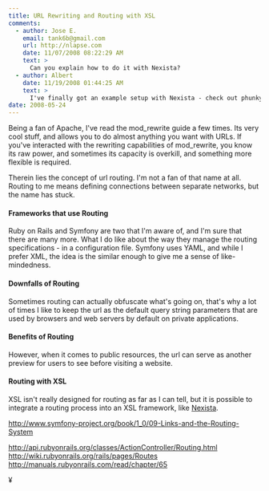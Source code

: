 ```yaml
---
title: URL Rewriting and Routing with XSL
comments:
  - author: Jose E.
    email: tank6b@gmail.com
    url: http://nlapse.com
    date: 11/07/2008 08:22:29 AM
    text: >
      Can you explain how to do it with Nexista?
  - author: Albert
    date: 11/19/2008 01:44:25 AM
    text: >
      I've finally got an example setup with Nexista - check out phunkybb.
date: 2008-05-24
---
```

Being a fan of Apache, I've read the mod_rewrite guide a few times. Its very cool stuff, and allows you to do almost anything you want with URLs. If you've interacted with the rewriting capabilities of mod_rewrite, you know its raw power, and sometimes its capacity is overkill, and something more flexible is required.

Therein lies the concept of url routing. I'm not a fan of that name at all. Routing to me means defining connections between separate networks, but the name has stuck.

<h4><b>Frameworks that use Routing</b></h4>
Ruby on Rails and Symfony are two that I'm aware of, and I'm sure that there are many more. What I do like about the way they manage the routing specifications - in a configuration file. Symfony uses YAML, and while I prefer XML, the idea is the similar enough to give me a sense of like-mindedness.

<h4><b>Downfalls of Routing</b></h4>
Sometimes routing can actually obfuscate what's going on, that's why a lot of times I like to keep the url as the default query string parameters that are used by browsers and web servers by default on private applications.

<h4><b>Benefits of Routing</b></h4>
However, when it comes to public resources, the url can serve as another preview for users to see before visiting a website.

<h4><b>Routing with XSL</b></h4>
XSL isn't really designed for routing as far as I can tell, but it is possible to integrate a routing process into an XSL framework, like <a href="http://www.nexista.org/blog/">Nexista</a>.

http://www.symfony-project.org/book/1_0/09-Links-and-the-Routing-System

http://api.rubyonrails.org/classes/ActionController/Routing.html
http://wiki.rubyonrails.org/rails/pages/Routes
http://manuals.rubyonrails.com/read/chapter/65

¥

